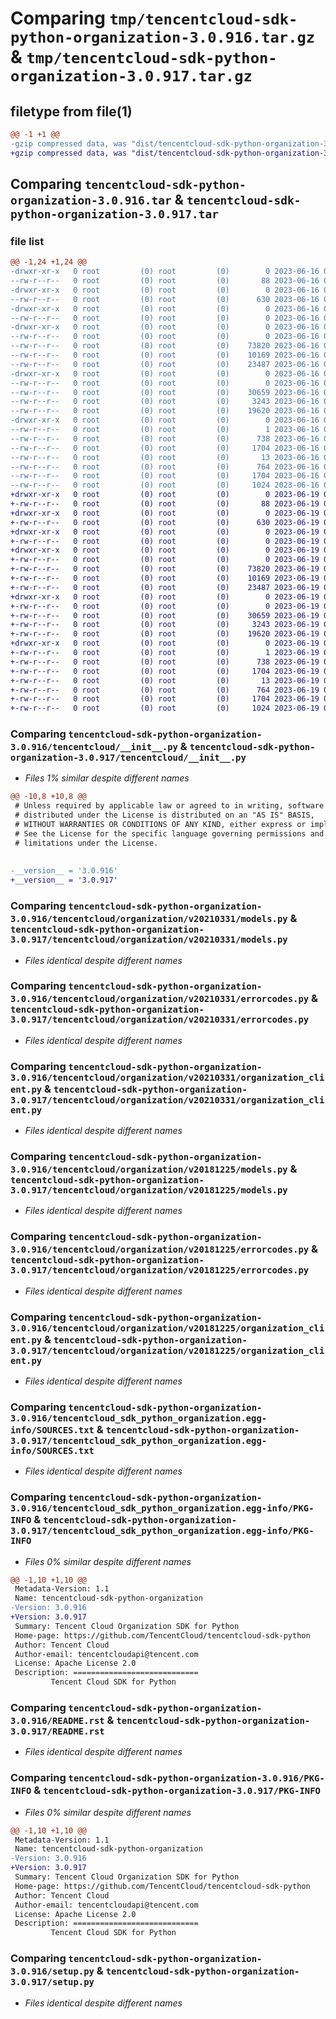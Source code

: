 # Comparing `tmp/tencentcloud-sdk-python-organization-3.0.916.tar.gz` & `tmp/tencentcloud-sdk-python-organization-3.0.917.tar.gz`

## filetype from file(1)

```diff
@@ -1 +1 @@
-gzip compressed data, was "dist/tencentcloud-sdk-python-organization-3.0.916.tar", last modified: Fri Jun 16 00:38:45 2023, max compression
+gzip compressed data, was "dist/tencentcloud-sdk-python-organization-3.0.917.tar", last modified: Mon Jun 19 00:30:27 2023, max compression
```

## Comparing `tencentcloud-sdk-python-organization-3.0.916.tar` & `tencentcloud-sdk-python-organization-3.0.917.tar`

### file list

```diff
@@ -1,24 +1,24 @@
-drwxr-xr-x   0 root         (0) root         (0)        0 2023-06-16 00:38:45.000000 tencentcloud-sdk-python-organization-3.0.916/
--rw-r--r--   0 root         (0) root         (0)       88 2023-06-16 00:38:45.000000 tencentcloud-sdk-python-organization-3.0.916/setup.cfg
-drwxr-xr-x   0 root         (0) root         (0)        0 2023-06-16 00:38:45.000000 tencentcloud-sdk-python-organization-3.0.916/tencentcloud/
--rw-r--r--   0 root         (0) root         (0)      630 2023-06-16 00:38:45.000000 tencentcloud-sdk-python-organization-3.0.916/tencentcloud/__init__.py
-drwxr-xr-x   0 root         (0) root         (0)        0 2023-06-16 00:38:45.000000 tencentcloud-sdk-python-organization-3.0.916/tencentcloud/organization/
--rw-r--r--   0 root         (0) root         (0)        0 2023-06-16 00:38:45.000000 tencentcloud-sdk-python-organization-3.0.916/tencentcloud/organization/__init__.py
-drwxr-xr-x   0 root         (0) root         (0)        0 2023-06-16 00:38:45.000000 tencentcloud-sdk-python-organization-3.0.916/tencentcloud/organization/v20210331/
--rw-r--r--   0 root         (0) root         (0)        0 2023-06-16 00:38:45.000000 tencentcloud-sdk-python-organization-3.0.916/tencentcloud/organization/v20210331/__init__.py
--rw-r--r--   0 root         (0) root         (0)    73820 2023-06-16 00:38:45.000000 tencentcloud-sdk-python-organization-3.0.916/tencentcloud/organization/v20210331/models.py
--rw-r--r--   0 root         (0) root         (0)    10169 2023-06-16 00:38:45.000000 tencentcloud-sdk-python-organization-3.0.916/tencentcloud/organization/v20210331/errorcodes.py
--rw-r--r--   0 root         (0) root         (0)    23487 2023-06-16 00:38:45.000000 tencentcloud-sdk-python-organization-3.0.916/tencentcloud/organization/v20210331/organization_client.py
-drwxr-xr-x   0 root         (0) root         (0)        0 2023-06-16 00:38:45.000000 tencentcloud-sdk-python-organization-3.0.916/tencentcloud/organization/v20181225/
--rw-r--r--   0 root         (0) root         (0)        0 2023-06-16 00:38:45.000000 tencentcloud-sdk-python-organization-3.0.916/tencentcloud/organization/v20181225/__init__.py
--rw-r--r--   0 root         (0) root         (0)    30659 2023-06-16 00:38:45.000000 tencentcloud-sdk-python-organization-3.0.916/tencentcloud/organization/v20181225/models.py
--rw-r--r--   0 root         (0) root         (0)     3243 2023-06-16 00:38:45.000000 tencentcloud-sdk-python-organization-3.0.916/tencentcloud/organization/v20181225/errorcodes.py
--rw-r--r--   0 root         (0) root         (0)    19620 2023-06-16 00:38:45.000000 tencentcloud-sdk-python-organization-3.0.916/tencentcloud/organization/v20181225/organization_client.py
-drwxr-xr-x   0 root         (0) root         (0)        0 2023-06-16 00:38:45.000000 tencentcloud-sdk-python-organization-3.0.916/tencentcloud_sdk_python_organization.egg-info/
--rw-r--r--   0 root         (0) root         (0)        1 2023-06-16 00:38:45.000000 tencentcloud-sdk-python-organization-3.0.916/tencentcloud_sdk_python_organization.egg-info/dependency_links.txt
--rw-r--r--   0 root         (0) root         (0)      738 2023-06-16 00:38:45.000000 tencentcloud-sdk-python-organization-3.0.916/tencentcloud_sdk_python_organization.egg-info/SOURCES.txt
--rw-r--r--   0 root         (0) root         (0)     1704 2023-06-16 00:38:45.000000 tencentcloud-sdk-python-organization-3.0.916/tencentcloud_sdk_python_organization.egg-info/PKG-INFO
--rw-r--r--   0 root         (0) root         (0)       13 2023-06-16 00:38:45.000000 tencentcloud-sdk-python-organization-3.0.916/tencentcloud_sdk_python_organization.egg-info/top_level.txt
--rw-r--r--   0 root         (0) root         (0)      764 2023-06-16 00:38:45.000000 tencentcloud-sdk-python-organization-3.0.916/README.rst
--rw-r--r--   0 root         (0) root         (0)     1704 2023-06-16 00:38:45.000000 tencentcloud-sdk-python-organization-3.0.916/PKG-INFO
--rw-r--r--   0 root         (0) root         (0)     1024 2023-06-16 00:38:45.000000 tencentcloud-sdk-python-organization-3.0.916/setup.py
+drwxr-xr-x   0 root         (0) root         (0)        0 2023-06-19 00:30:27.000000 tencentcloud-sdk-python-organization-3.0.917/
+-rw-r--r--   0 root         (0) root         (0)       88 2023-06-19 00:30:27.000000 tencentcloud-sdk-python-organization-3.0.917/setup.cfg
+drwxr-xr-x   0 root         (0) root         (0)        0 2023-06-19 00:30:27.000000 tencentcloud-sdk-python-organization-3.0.917/tencentcloud/
+-rw-r--r--   0 root         (0) root         (0)      630 2023-06-19 00:30:27.000000 tencentcloud-sdk-python-organization-3.0.917/tencentcloud/__init__.py
+drwxr-xr-x   0 root         (0) root         (0)        0 2023-06-19 00:30:27.000000 tencentcloud-sdk-python-organization-3.0.917/tencentcloud/organization/
+-rw-r--r--   0 root         (0) root         (0)        0 2023-06-19 00:30:27.000000 tencentcloud-sdk-python-organization-3.0.917/tencentcloud/organization/__init__.py
+drwxr-xr-x   0 root         (0) root         (0)        0 2023-06-19 00:30:27.000000 tencentcloud-sdk-python-organization-3.0.917/tencentcloud/organization/v20210331/
+-rw-r--r--   0 root         (0) root         (0)        0 2023-06-19 00:30:27.000000 tencentcloud-sdk-python-organization-3.0.917/tencentcloud/organization/v20210331/__init__.py
+-rw-r--r--   0 root         (0) root         (0)    73820 2023-06-19 00:30:27.000000 tencentcloud-sdk-python-organization-3.0.917/tencentcloud/organization/v20210331/models.py
+-rw-r--r--   0 root         (0) root         (0)    10169 2023-06-19 00:30:27.000000 tencentcloud-sdk-python-organization-3.0.917/tencentcloud/organization/v20210331/errorcodes.py
+-rw-r--r--   0 root         (0) root         (0)    23487 2023-06-19 00:30:27.000000 tencentcloud-sdk-python-organization-3.0.917/tencentcloud/organization/v20210331/organization_client.py
+drwxr-xr-x   0 root         (0) root         (0)        0 2023-06-19 00:30:27.000000 tencentcloud-sdk-python-organization-3.0.917/tencentcloud/organization/v20181225/
+-rw-r--r--   0 root         (0) root         (0)        0 2023-06-19 00:30:27.000000 tencentcloud-sdk-python-organization-3.0.917/tencentcloud/organization/v20181225/__init__.py
+-rw-r--r--   0 root         (0) root         (0)    30659 2023-06-19 00:30:27.000000 tencentcloud-sdk-python-organization-3.0.917/tencentcloud/organization/v20181225/models.py
+-rw-r--r--   0 root         (0) root         (0)     3243 2023-06-19 00:30:27.000000 tencentcloud-sdk-python-organization-3.0.917/tencentcloud/organization/v20181225/errorcodes.py
+-rw-r--r--   0 root         (0) root         (0)    19620 2023-06-19 00:30:27.000000 tencentcloud-sdk-python-organization-3.0.917/tencentcloud/organization/v20181225/organization_client.py
+drwxr-xr-x   0 root         (0) root         (0)        0 2023-06-19 00:30:27.000000 tencentcloud-sdk-python-organization-3.0.917/tencentcloud_sdk_python_organization.egg-info/
+-rw-r--r--   0 root         (0) root         (0)        1 2023-06-19 00:30:27.000000 tencentcloud-sdk-python-organization-3.0.917/tencentcloud_sdk_python_organization.egg-info/dependency_links.txt
+-rw-r--r--   0 root         (0) root         (0)      738 2023-06-19 00:30:27.000000 tencentcloud-sdk-python-organization-3.0.917/tencentcloud_sdk_python_organization.egg-info/SOURCES.txt
+-rw-r--r--   0 root         (0) root         (0)     1704 2023-06-19 00:30:27.000000 tencentcloud-sdk-python-organization-3.0.917/tencentcloud_sdk_python_organization.egg-info/PKG-INFO
+-rw-r--r--   0 root         (0) root         (0)       13 2023-06-19 00:30:27.000000 tencentcloud-sdk-python-organization-3.0.917/tencentcloud_sdk_python_organization.egg-info/top_level.txt
+-rw-r--r--   0 root         (0) root         (0)      764 2023-06-19 00:30:27.000000 tencentcloud-sdk-python-organization-3.0.917/README.rst
+-rw-r--r--   0 root         (0) root         (0)     1704 2023-06-19 00:30:27.000000 tencentcloud-sdk-python-organization-3.0.917/PKG-INFO
+-rw-r--r--   0 root         (0) root         (0)     1024 2023-06-19 00:30:27.000000 tencentcloud-sdk-python-organization-3.0.917/setup.py
```

### Comparing `tencentcloud-sdk-python-organization-3.0.916/tencentcloud/__init__.py` & `tencentcloud-sdk-python-organization-3.0.917/tencentcloud/__init__.py`

 * *Files 1% similar despite different names*

```diff
@@ -10,8 +10,8 @@
 # Unless required by applicable law or agreed to in writing, software
 # distributed under the License is distributed on an "AS IS" BASIS,
 # WITHOUT WARRANTIES OR CONDITIONS OF ANY KIND, either express or implied.
 # See the License for the specific language governing permissions and
 # limitations under the License.
 
 
-__version__ = '3.0.916'
+__version__ = '3.0.917'
```

### Comparing `tencentcloud-sdk-python-organization-3.0.916/tencentcloud/organization/v20210331/models.py` & `tencentcloud-sdk-python-organization-3.0.917/tencentcloud/organization/v20210331/models.py`

 * *Files identical despite different names*

### Comparing `tencentcloud-sdk-python-organization-3.0.916/tencentcloud/organization/v20210331/errorcodes.py` & `tencentcloud-sdk-python-organization-3.0.917/tencentcloud/organization/v20210331/errorcodes.py`

 * *Files identical despite different names*

### Comparing `tencentcloud-sdk-python-organization-3.0.916/tencentcloud/organization/v20210331/organization_client.py` & `tencentcloud-sdk-python-organization-3.0.917/tencentcloud/organization/v20210331/organization_client.py`

 * *Files identical despite different names*

### Comparing `tencentcloud-sdk-python-organization-3.0.916/tencentcloud/organization/v20181225/models.py` & `tencentcloud-sdk-python-organization-3.0.917/tencentcloud/organization/v20181225/models.py`

 * *Files identical despite different names*

### Comparing `tencentcloud-sdk-python-organization-3.0.916/tencentcloud/organization/v20181225/errorcodes.py` & `tencentcloud-sdk-python-organization-3.0.917/tencentcloud/organization/v20181225/errorcodes.py`

 * *Files identical despite different names*

### Comparing `tencentcloud-sdk-python-organization-3.0.916/tencentcloud/organization/v20181225/organization_client.py` & `tencentcloud-sdk-python-organization-3.0.917/tencentcloud/organization/v20181225/organization_client.py`

 * *Files identical despite different names*

### Comparing `tencentcloud-sdk-python-organization-3.0.916/tencentcloud_sdk_python_organization.egg-info/SOURCES.txt` & `tencentcloud-sdk-python-organization-3.0.917/tencentcloud_sdk_python_organization.egg-info/SOURCES.txt`

 * *Files identical despite different names*

### Comparing `tencentcloud-sdk-python-organization-3.0.916/tencentcloud_sdk_python_organization.egg-info/PKG-INFO` & `tencentcloud-sdk-python-organization-3.0.917/tencentcloud_sdk_python_organization.egg-info/PKG-INFO`

 * *Files 0% similar despite different names*

```diff
@@ -1,10 +1,10 @@
 Metadata-Version: 1.1
 Name: tencentcloud-sdk-python-organization
-Version: 3.0.916
+Version: 3.0.917
 Summary: Tencent Cloud Organization SDK for Python
 Home-page: https://github.com/TencentCloud/tencentcloud-sdk-python
 Author: Tencent Cloud
 Author-email: tencentcloudapi@tencent.com
 License: Apache License 2.0
 Description: ============================
         Tencent Cloud SDK for Python
```

### Comparing `tencentcloud-sdk-python-organization-3.0.916/README.rst` & `tencentcloud-sdk-python-organization-3.0.917/README.rst`

 * *Files identical despite different names*

### Comparing `tencentcloud-sdk-python-organization-3.0.916/PKG-INFO` & `tencentcloud-sdk-python-organization-3.0.917/PKG-INFO`

 * *Files 0% similar despite different names*

```diff
@@ -1,10 +1,10 @@
 Metadata-Version: 1.1
 Name: tencentcloud-sdk-python-organization
-Version: 3.0.916
+Version: 3.0.917
 Summary: Tencent Cloud Organization SDK for Python
 Home-page: https://github.com/TencentCloud/tencentcloud-sdk-python
 Author: Tencent Cloud
 Author-email: tencentcloudapi@tencent.com
 License: Apache License 2.0
 Description: ============================
         Tencent Cloud SDK for Python
```

### Comparing `tencentcloud-sdk-python-organization-3.0.916/setup.py` & `tencentcloud-sdk-python-organization-3.0.917/setup.py`

 * *Files identical despite different names*

